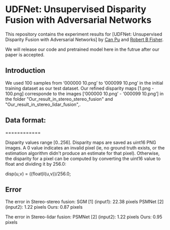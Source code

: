 # UDFNet: Unsupervised Disparity Fusion with Adversarial Networks

This repository contains the experiment results for [UDFNet: Unsupervised Disparity Fusion with Adversarial Networks] by [Can Pu](https://github.com/Canpu999) and [Robert B Fisher](http://homepages.inf.ed.ac.uk/rbf/).

We will release our code and pretrained model here in the futrue after our paper is accepted.

## Introduction

We used 100 samples from ‘000000 10.png’ to ‘000099 10.png’ in the initial training dataset as our test dataset. Our refined disparity maps [1.png - 100.png] corresponde to the images [‘000000 10.png’ - ‘000099 10.png’] in the folder "Our_result_in_stereo_stereo_fusion" and "Our_result_in_stereo_lidar_fusion",. 


## Data format:
============

Disparity values range [0..256]. Disparity maps are saved as uint16 PNG images. A 0 value indicates an invalid pixel (ie, no
ground truth exists, or the estimation algorithm didn't produce an estimate for that pixel). Otherwise, the disparity for a pixel can be computed by converting the uint16 value to float and dividing it by 256.0:

disp(u,v)  = ((float)I(u,v))/256.0;

## Error

The error in Stereo-stereo fusion:
SGM [1]    (input1): 22.38 pixels
PSMNet [2] (input2): 1.22 pixels
Ours:                0.87 pixels


The error in Stereo-lidar fusion:
PSMNet [2] (input2): 1.22 pixels
Ours:                0.95 pixels




